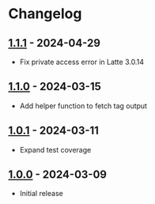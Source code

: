 # Changelog

## [1.1.1] - 2024-04-29

* Fix private access error in Latte 3.0.14

## [1.1.0] - 2024-03-15

* Add helper function to fetch tag output

## [1.0.1] - 2024-03-11

* Expand test coverage

## [1.0.0] - 2024-03-09

* Initial release

[1.1.1]: https://github.com/daun/statamic-latte/releases/tag/1.1.1
[1.1.0]: https://github.com/daun/statamic-latte/releases/tag/1.1.0
[1.0.1]: https://github.com/daun/statamic-latte/releases/tag/1.0.1
[1.0.0]: https://github.com/daun/statamic-latte/releases/tag/1.0.0
